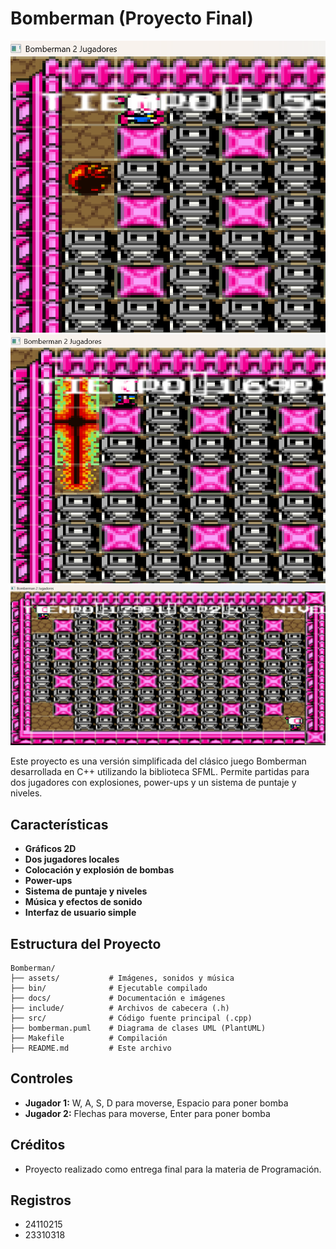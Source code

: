 # Bomberman (Proyecto Final)

![Bomba](docs/images/Bomba.png)
![Explosion](docs/images/Explosion.png)
![Juego](docs/images/Juego.png)

Este proyecto es una versión simplificada del clásico juego Bomberman desarrollada en C++ utilizando la biblioteca SFML. Permite partidas para dos jugadores con explosiones, power-ups y un sistema de puntaje y niveles.

## Características
- **Gráficos 2D** 
- **Dos jugadores locales**
- **Colocación y explosión de bombas**
- **Power-ups** 
- **Sistema de puntaje y niveles**
- **Música y efectos de sonido**
- **Interfaz de usuario simple**

## Estructura del Proyecto
```
Bomberman/
├── assets/           # Imágenes, sonidos y música
├── bin/              # Ejecutable compilado
├── docs/             # Documentación e imágenes
├── include/          # Archivos de cabecera (.h)
├── src/              # Código fuente principal (.cpp)
├── bomberman.puml    # Diagrama de clases UML (PlantUML)
├── Makefile          # Compilación
├── README.md         # Este archivo
```

## Controles
- **Jugador 1:** W, A, S, D para moverse, Espacio para poner bomba
- **Jugador 2:** Flechas para moverse, Enter para poner bomba

## Créditos
- Proyecto realizado como entrega final para la materia de Programación.

## Registros

- 24110215 
- 23310318





